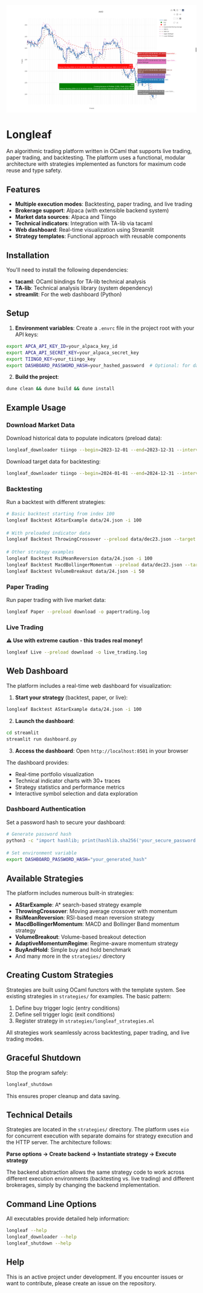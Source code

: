 ![Longleaf](static/screenshot.png)

# Longleaf

An algorithmic trading platform written in OCaml that supports live trading, paper trading, and backtesting. The platform uses a functional, modular architecture with strategies implemented as functors for maximum code reuse and type safety.

## Features

- **Multiple execution modes**: Backtesting, paper trading, and live trading
- **Brokerage support**: Alpaca (with extensible backend system)
- **Market data sources**: Alpaca and Tiingo
- **Technical indicators**: Integration with TA-lib via tacaml
- **Web dashboard**: Real-time visualization using Streamlit
- **Strategy templates**: Functional approach with reusable components

## Installation

You'll need to install the following dependencies:
- **tacaml**: OCaml bindings for TA-lib technical analysis
- **TA-lib**: Technical analysis library (system dependency)
- **streamlit**: For the web dashboard (Python)

## Setup

1. **Environment variables**: Create a `.envrc` file in the project root with your API keys:

```bash
export APCA_API_KEY_ID=your_alpaca_key_id
export APCA_API_SECRET_KEY=your_alpaca_secret_key
export TIINGO_KEY=your_tiingo_key
export DASHBOARD_PASSWORD_HASH=your_hashed_password  # Optional: for dashboard auth
```

2. **Build the project**:
```bash
dune clean && dune build && dune install
```

## Example Usage

### Download Market Data

Download historical data to populate indicators (preload data):
```bash
longleaf_downloader tiingo --begin=2023-12-01 --end=2023-12-31 --interval=10 --timeframe=minute data/dec23.json
```

Download target data for backtesting:
```bash
longleaf_downloader tiingo --begin=2024-01-01 --end=2024-12-31 --interval=10 --timeframe=minute data/24.json
```

### Backtesting

Run a backtest with different strategies:
```bash
# Basic backtest starting from index 100
longleaf Backtest AStarExample data/24.json -i 100

# With preloaded indicator data
longleaf Backtest ThrowingCrossover --preload data/dec23.json --target data/24.json

# Other strategy examples
longleaf Backtest RsiMeanReversion data/24.json -i 100
longleaf Backtest MacdBollingerMomentum --preload data/dec23.json --target data/24.json
longleaf Backtest VolumeBreakout data/24.json -i 50
```

### Paper Trading

Run paper trading with live market data:
```bash
longleaf Paper --preload download -o papertrading.log
```

### Live Trading

**⚠️ Use with extreme caution - this trades real money!**
```bash
longleaf Live --preload download -o live_trading.log
```

## Web Dashboard

The platform includes a real-time web dashboard for visualization:

1. **Start your strategy** (backtest, paper, or live):
```bash
longleaf Backtest AStarExample data/24.json -i 100
```

2. **Launch the dashboard**:
```bash
cd streamlit
streamlit run dashboard.py
```

3. **Access the dashboard**: Open `http://localhost:8501` in your browser

The dashboard provides:
- Real-time portfolio visualization
- Technical indicator charts with 30+ traces
- Strategy statistics and performance metrics
- Interactive symbol selection and data exploration

### Dashboard Authentication

Set a password hash to secure your dashboard:
```bash
# Generate password hash
python3 -c "import hashlib; print(hashlib.sha256('your_secure_password'.encode()).hexdigest())"

# Set environment variable
export DASHBOARD_PASSWORD_HASH="your_generated_hash"
```

## Available Strategies

The platform includes numerous built-in strategies:

- **AStarExample**: A* search-based strategy example
- **ThrowingCrossover**: Moving average crossover with momentum
- **RsiMeanReversion**: RSI-based mean reversion strategy
- **MacdBollingerMomentum**: MACD and Bollinger Band momentum strategy
- **VolumeBreakout**: Volume-based breakout detection
- **AdaptiveMomentumRegime**: Regime-aware momentum strategy
- **BuyAndHold**: Simple buy and hold benchmark
- And many more in the `strategies/` directory

## Creating Custom Strategies

Strategies are built using OCaml functors with the template system. See existing strategies in `strategies/` for examples. The basic pattern:

1. Define buy trigger logic (entry conditions)
2. Define sell trigger logic (exit conditions)  
3. Register strategy in `strategies/longleaf_strategies.ml`

All strategies work seamlessly across backtesting, paper trading, and live trading modes.

## Graceful Shutdown

Stop the program safely:
```bash
longleaf_shutdown
```

This ensures proper cleanup and data saving.

## Technical Details

Strategies are located in the `strategies/` directory. The platform uses `eio` for concurrent execution with separate domains for strategy execution and the HTTP server. The architecture follows:

**Parse options → Create backend → Instantiate strategy → Execute strategy**

The backend abstraction allows the same strategy code to work across different execution environments (backtesting vs. live trading) and different brokerages, simply by changing the backend implementation.

## Command Line Options

All executables provide detailed help information:
```bash
longleaf --help
longleaf_downloader --help
longleaf_shutdown --help
```

## Help

This is an active project under development. If you encounter issues or want to contribute, please create an issue on the repository.